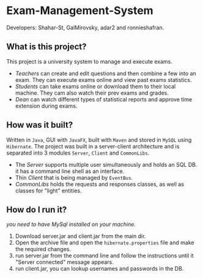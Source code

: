 # Exam-Management-System

Developers: Shahar-St, GalMirovsky, adar2 and ronnieshafran.

## What is this project?

This project is a university system to manage and execute exams.
* *Teachers* can create and edit questions and then combine a few into an exam. They can execute exams online and view past exams statistics.
* *Students* can take exams online or download them to their local machine. They cam also watch their prev exams and grades.
* *Dean* can watch different types of statistical reports and approve time extension during exams.

## How was it built?

Written in `Java`, GUI with `JavaFX`, built with `Maven` and stored in `MySQL` using `Hibernate`. 
The project was built in a server-client architecture and is separated into 3 modules `Server`, `Client` and `CommonLibs`. 

* The *Server* supports multiple user simultaneously and holds an SQL DB. it has a command line shell as an interface.
* Thin *Client* that is being managed by `EventBus`.
* *CommonLibs* holds the requests and responses classes, as well as classes for "light" entities.

## How do I run it?
*you need to have MySql installed on your machine.*
1) Download server.jar and client.jar from the main dir.
2) Open the archive file and open the `hibernate.properties` file and make the required changes.
3) run server.jar from the command line and follow the instructions until it "Server connected" message appears.
4) run client.jar, you can lookup usernames and passwords in the DB.

